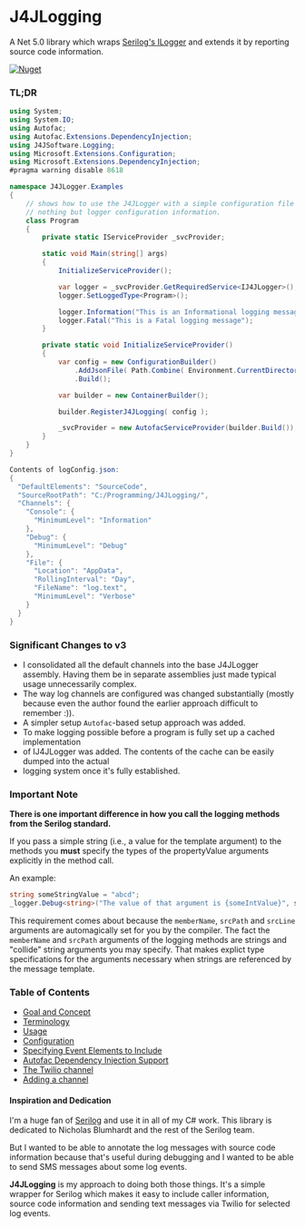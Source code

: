 # J4JLogging

A Net 5.0 library which wraps [Serilog's ILogger](https://github.com/serilog/serilog) and extends it by
reporting source code information.

[![Nuget](https://img.shields.io/nuget/v/J4JSoftware.Logging?style=flat-square)](https://www.nuget.org/packages/J4JSoftware.Logging/)


### TL;DR

```csharp
using System;
using System.IO;
using Autofac;
using Autofac.Extensions.DependencyInjection;
using J4JSoftware.Logging;
using Microsoft.Extensions.Configuration;
using Microsoft.Extensions.DependencyInjection;
#pragma warning disable 8618

namespace J4JLogger.Examples
{
    // shows how to use the J4JLogger with a simple configuration file containing
    // nothing but logger configuration information.
    class Program
    {
        private static IServiceProvider _svcProvider;

        static void Main(string[] args)
        {
            InitializeServiceProvider();

            var logger = _svcProvider.GetRequiredService<IJ4JLogger>();
            logger.SetLoggedType<Program>();

            logger.Information("This is an Informational logging message");
            logger.Fatal("This is a Fatal logging message");
        }

        private static void InitializeServiceProvider()
        {
            var config = new ConfigurationBuilder()
                .AddJsonFile( Path.Combine( Environment.CurrentDirectory, "logConfig.json" ) )
                .Build();

            var builder = new ContainerBuilder();

            builder.RegisterJ4JLogging( config );

            _svcProvider = new AutofacServiceProvider(builder.Build());
        }
    }
}

Contents of logConfig.json:
{
  "DefaultElements": "SourceCode",
  "SourceRootPath": "C:/Programming/J4JLogging/",
  "Channels": {
    "Console": {
      "MinimumLevel": "Information"
    },
    "Debug": {
      "MinimumLevel": "Debug"
    },
    "File": {
      "Location": "AppData",
      "RollingInterval": "Day",
      "FileName": "log.text",
      "MinimumLevel": "Verbose"
    }
  }
}

```
### Significant Changes to v3
- I consolidated all the default channels into the base J4JLogger assembly. Having
them be in separate assemblies just made typical usage unnecessarily complex.
- The way log channels are configured was changed substantially (mostly because 
even the author found the earlier approach difficult to remember :)).
- A simpler setup `Autofac`-based setup approach was added.
- To make logging possible before a program is fully set up a cached implementation
- of IJ4JLogger was added. The contents of the cache can be easily dumped into the actual
- logging system once it's fully established.
 
### Important Note
**There is one important difference in how you call the logging methods
from the Serilog standard.** 

If you pass a simple string (i.e., a value for the template argument) to the methods you **must** specify the types of 
the propertyValue arguments explicitly in the method call. 

An example:

```csharp
string someStringValue = "abcd";
_logger.Debug<string>("The value of that argument is {someIntValue}", someStringValue);
```
This requirement comes about because the `memberName`, `srcPath` and `srcLine` 
arguments are automagically set for you by the compiler. The fact the 
`memberName` and `srcPath` arguments of the logging methods are strings and
"collide" string arguments you may specify. That makes explict type 
specifications for the arguments necessary when strings are referenced by the message template.

### Table of Contents

- [Goal and Concept](docs/goal-concept.md)
- [Terminology](docs/terminology.md)
- [Usage](docs/usage.md)
- [Configuration](docs/configuration.md)
- [Specifying Event Elements to Include](docs/elements.md)
- [Autofac Dependency Injection Support](docs/autofac.md)
- [The Twilio channel](docs/twilio.md)
- [Adding a channel](docs/channel.md)

#### Inspiration and Dedication

I'm a huge fan of [Serilog](https://serilog.net/) and use it in all of my 
C# work. This library is dedicated to Nicholas Blumhardt and the rest of
the Serilog team.

But I wanted to be able to annotate the log messages with source code information because that's 
useful during debugging and I wanted to be able to send SMS messages about some log events.

**J4JLogging** is my approach to doing both those things. It's a simple wrapper for Serilog 
which makes it easy to include caller information, source code information and sending text 
messages via Twilio for selected log events.